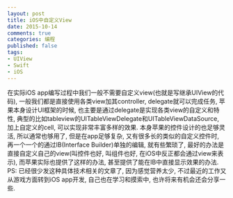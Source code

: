```yaml
---
layout: post
title: iOS中自定义View
date: 2015-10-14
comments: true
categories: 编程
published: false
tags: 
- UIView
- Swift
- iOS
---
```


在实际iOS app编写过程中我们一般不需要自定义view(也就是写继承UIView的代码), 一般我们都是直接使用各类view加其controller, delegate就可以完成任务, 苹果本身设计UI框架的时候, 也主要是通过delegate是实现各类view的自定义和特性, 典型的比如tableview的UITableViewDelegate和UITableViewDataSource, 加上自定义的cell, 可以实现非常丰富多样的效果.  本身苹果的控件设计的也足够灵活, 所以通常也够用了, 但是在app足够复杂, 又有很多长的类似的自定义控件时, 再一个一个的通过IB(Interface Builder)单独的编辑, 就有些繁琐了, 最好的办法是直接自定义自己的view(叫控件也好, 叫组件也好, 在iOS中反正都会通过view来表示), 而苹果实际也提供了这样的办法, 甚至提供了能在IB中直接显示效果的办法. 
PS: 已经很少发这种具体技术相关的文章了, 因为感觉营养太少, 不过最近的工作又从游戏方面转到iOS app开发, 自己也在学习和摸索中, 也许将来有机会还会分享一些.

<!-- more -->

